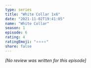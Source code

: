 ```yaml
---
type: series
title: "White Collar 1x6"
date: "2021-11-02T19:41:05"
name: "White Collar"
season: 1
episode: 6
rating: 4
ratingEmoji: "⭐️⭐️⭐️⭐️"
share: false
---
```


*[No review was written for this episode]*
